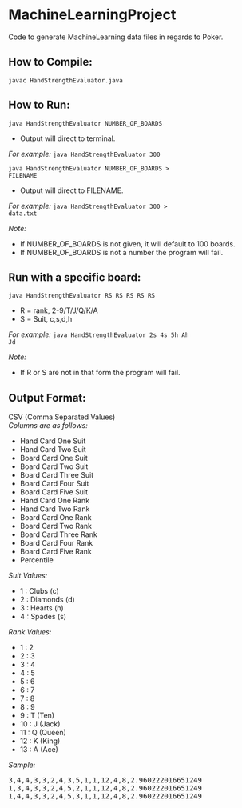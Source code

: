 
# MachineLearningProject
Code to generate MachineLearning data files in regards to Poker.

How to Compile:
---------------
<code>javac HandStrengthEvaluator.java</code>

How to Run:
-----------
<code>java HandStrengthEvaluator NUMBER_OF_BOARDS</code>
+ Output will direct to terminal.

*For example:*
<code>java HandStrengthEvaluator 300</code>


<code>java HandStrengthEvaluator NUMBER_OF_BOARDS > FILENAME</code>
+ Output will direct to FILENAME.

*For example:*
<code>java HandStrengthEvaluator 300 > data.txt</code>



*Note:*
+ If NUMBER_OF_BOARDS is not given, it will default to 100 boards.
+ If NUMBER_OF_BOARDS is not a number the program will fail.


Run with a specific board:
-----------------------------
<code>java HandStrengthEvaluator RS RS RS RS RS</code>
+ R = rank, 2-9/T/J/Q/K/A
+ S = Suit, c,s,d,h


*For example:*
<code>java HandStrengthEvaluator 2s 4s 5h Ah Jd</code>


*Note:*
+ If R or S are not in that form the program will fail.


Output Format:
-----------------------------
CSV (Comma Separated Values)
<br/>
*Columns are as follows:*
+ Hand Card One Suit
+ Hand Card Two Suit
+ Board Card One Suit
+ Board Card Two Suit
+ Board Card Three Suit
+ Board Card Four Suit
+ Board Card Five Suit
+ Hand Card One Rank
+ Hand Card Two Rank
+ Board Card One Rank
+ Board Card Two Rank
+ Board Card Three Rank
+ Board Card Four Rank
+ Board Card Five Rank
+ Percentile

*Suit Values:*
+ 1 : Clubs (c)
+ 2 : Diamonds (d)
+ 3 : Hearts (h)
+ 4 : Spades (s)

*Rank Values:*
+ 1 : 2
+ 2 : 3
+ 3 : 4
+ 4 : 5
+ 5 : 6
+ 6 : 7
+ 7 : 8
+ 8 : 9
+ 9 : T (Ten)
+ 10 : J (Jack)
+ 11 : Q (Queen)
+ 12 : K (King)
+ 13 : A (Ace)

*Sample:*
<pre>
3,4,4,3,3,2,4,3,5,1,1,12,4,8,2.960222016651249
1,3,4,3,3,2,4,5,2,1,1,12,4,8,2.960222016651249
1,4,4,3,3,2,4,5,3,1,1,12,4,8,2.960222016651249
</pre>





